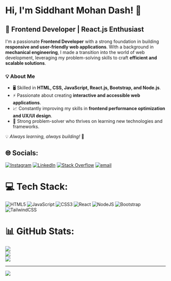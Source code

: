 # Hi, I'm Siddhant Mohan Dash! 👋

## 🚀 Frontend Developer | React.js Enthusiast

I'm a passionate **Frontend Developer** with a strong foundation in building **responsive and user-friendly web applications**. With a background in **mechanical engineering**, I made a transition into the world of web development, leveraging my problem-solving skills to craft **efficient and scalable solutions**.

### 💡 About Me
- 🖥️ Skilled in **HTML, CSS, JavaScript, React.js, Bootstrap, and Node.js**.
- ⚡ Passionate about creating **interactive and accessible web applications**.
- 📈 Constantly improving my skills in **frontend performance optimization and UX/UI design**.
- 🎯 Strong problem-solver who thrives on learning new technologies and frameworks.

💡 *Always learning, always building!* 🚀

## 🌐 Socials:
[![Instagram](https://img.shields.io/badge/Instagram-%23E4405F.svg?logo=Instagram&logoColor=white)](https://instagram.com/_._siddhant._._) [![LinkedIn](https://img.shields.io/badge/LinkedIn-%230077B5.svg?logo=linkedin&logoColor=white)](https://linkedin.com/in/siddhant-mohan-dash-b95b97184) [![Stack Overflow](https://img.shields.io/badge/-Stackoverflow-FE7A16?logo=stack-overflow&logoColor=white)](https://stackoverflow.com/users/24031037) [![email](https://img.shields.io/badge/Email-D14836?logo=gmail&logoColor=white)](mailto:Siddhantdash1212@gmail.com) 

# 💻 Tech Stack:
![HTML5](https://img.shields.io/badge/html5-%23E34F26.svg?style=for-the-badge&logo=html5&logoColor=white) ![JavaScript](https://img.shields.io/badge/javascript-%23323330.svg?style=for-the-badge&logo=javascript&logoColor=%23F7DF1E) ![CSS3](https://img.shields.io/badge/css3-%231572B6.svg?style=for-the-badge&logo=css3&logoColor=white) ![React](https://img.shields.io/badge/react-%2320232a.svg?style=for-the-badge&logo=react&logoColor=%2361DAFB) ![NodeJS](https://img.shields.io/badge/node.js-6DA55F?style=for-the-badge&logo=node.js&logoColor=white) ![Bootstrap](https://img.shields.io/badge/bootstrap-%238511FA.svg?style=for-the-badge&logo=bootstrap&logoColor=white) ![TailwindCSS](https://img.shields.io/badge/tailwindcss-%2338B2AC.svg?style=for-the-badge&logo=tailwind-css&logoColor=white)
# 📊 GitHub Stats:
![](https://github-readme-stats.vercel.app/api?username=Siddhant-ani&theme=tokyonight&hide_border=false&include_all_commits=false&count_private=false)<br/>
![](https://github-readme-streak-stats.herokuapp.com/?user=Siddhant-ani&theme=tokyonight&hide_border=false)<br/>
![](https://github-readme-stats.vercel.app/api/top-langs/?username=Siddhant-ani&theme=tokyonight&hide_border=false&include_all_commits=false&count_private=false&layout=compact)

---
[![](https://visitcount.itsvg.in/api?id=Siddhant-ani&icon=0&color=0)](https://visitcount.itsvg.in)

<!-- Proudly created with GPRM ( https://gprm.itsvg.in ) -->

